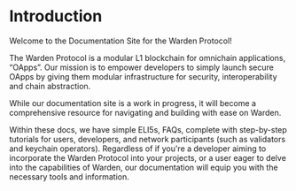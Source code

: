 ﻿---
sidebar_position: 1
id: home-doc
slug: /
---

# Introduction

Welcome to the Documentation Site for the Warden Protocol!

The Warden Protocol is a modular L1 blockchain for omnichain applications, “OApps”. Our mission is to empower developers to simply launch secure OApps by giving them modular infrastructure for security, interoperability and chain abstraction.

While our documentation site is a work in progress, it will become a comprehensive resource for navigating and building with ease on Warden.

Within these docs, we have simple ELI5s, FAQs, complete with step-by-step tutorials for users, developers, and network participants (such as validators and keychain operators). Regardless of if you're a developer aiming to incorporate the Warden Protocol into your projects, or a user eager to delve into the capabilities of Warden, our documentation will equip you with the necessary tools and information.

